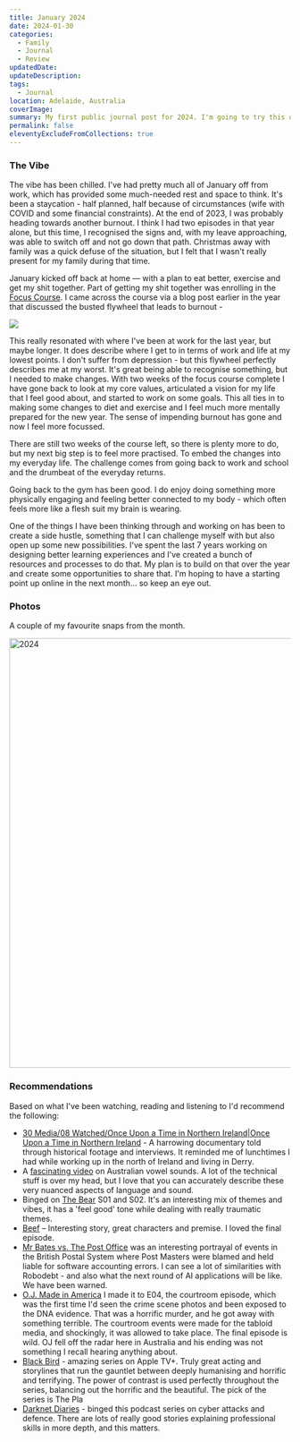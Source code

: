 ```yaml
---
title: January 2024
date: 2024-01-30
categories:
  - Family
  - Journal
  - Review
updatedDate: 
updateDescription: 
tags:
  - Journal
location: Adelaide, Australia
coverImage: 
summary: My first public journal post for 2024. I'm going to try this out as a monthly thing - so far not many attempts or formats have stuck! We live and learn and I'll keep trying to find something that sticks.
permalink: false
eleventyExcludeFromCollections: true
---
```

### The Vibe

The vibe has been chilled. I've had pretty much all of January off from work, which has provided some much-needed rest and space to think. It's been a staycation - half planned, half because of circumstances (wife with COVID and some financial constraints). At the end of 2023, I was probably heading towards another burnout. I think I had two episodes in that year alone, but this time, I recognised the signs and, with my leave approaching, was able to switch off and not go down that path. Christmas away with family was a quick defuse of the situation, but I felt that I wasn't really present for my family during that time. 

January kicked off back at home — with a plan to eat better, exercise and get my shit together. Part of getting my shit together was enrolling in the [Focus Course](https://thefocuscourse.com/Course/). I came across the course via a blog post earlier in the year that discussed the busted flywheel that leads to burnout - 

![](https://thesweetsetup.com/wp-content/uploads/2021/03/symptoms-of-busted-productivity.jpg)

This really resonated with where I've been at work for the last year, but maybe longer. It does describe where I get to in terms of work and life at my lowest points. I don't suffer from depression - but this flywheel perfectly describes me at my worst. It's great being able to recognise something, but I needed to make changes. With two weeks of the focus course complete I have gone back to look at my core values, articulated a vision for my life that I feel good about, and started to work on some goals. This all ties in to making some changes to diet and exercise and I feel much more mentally prepared for the new year. The sense of impending burnout has gone and now I feel more focussed.  

There are still two weeks of the course left, so there is plenty more to do, but my next big step is to feel more practised. To embed the changes into my everyday life. The challenge comes from going back to work and school and the drumbeat of the everyday returns. 

Going back to the gym has been good. I do enjoy doing something more physically engaging and feeling better connected to my body - which often feels more like a flesh suit my brain is wearing. 

One of the things I have been thinking through and working on has been to create a side hustle, something that I can challenge myself with but also open up some new possibilities. I've spent the last 7 years working on designing better learning experiences and I've created a bunch of resources and processes to do that. My plan is to build on that over the year and create some opportunities to share that. I'm hoping to have a starting point up online in the next month... so keep an eye out. 

### Photos
A couple of my favourite snaps from the month.

<a data-flickr-embed="true" data-footer="true" href="https://www.flickr.com/photos/timklapdor/albums/72177720314386151" title="2024"><img src="https://live.staticflickr.com/65535/53492461793_0b2ce46b3d_c.jpg" width="1024" height="768" alt="2024"/></a><script async src="//embedr.flickr.com/assets/client-code.js" charset="utf-8"></script>

### Recommendations
Based on what I've been watching, reading and listening to I'd recommend the following:

- [30 Media/08 Watched/Once Upon a Time in Northern Ireland|Once Upon a Time in Northern Ireland](https://m.imdb.com/title/tt27837209/) - A harrowing documentary told through historical footage and interviews. It reminded me of lunchtimes I had while working up in the north of Ireland and living in Derry. 
- A [fascinating video](https://youtu.be/z7DuvWVazpk) on Australian vowel sounds. A lot of the technical stuff is over my head, but I love that you can accurately describe these very nuanced aspects of language and sound. 
- Binged on [The Bear](https://m.imdb.com/title/tt14452776/) S01 and S02. It's an interesting mix of themes and vibes, it has a 'feel good' tone while dealing with really traumatic themes. 
- [Beef](https://m.imdb.com/title/tt14403178/) – Interesting story, great characters and premise. I loved the final episode. 
- [Mr Bates vs. The Post Office](https://m.imdb.com/title/tt27867155/) was an interesting portrayal of events in the British Postal System where Post Masters were blamed and held liable for software accounting errors. I can see a lot of similarities with Robodebt - and also what the next round of AI applications will be like. We have been warned. 
- [O.J. Made in America](https://m.imdb.com/title/tt13320728/) I made it to E04, the courtroom episode, which was the first time I'd seen the crime scene photos and been exposed to the DNA evidence. That was a horrific murder, and he got away with something terrible. The courtroom events were made for the tabloid media, and shockingly, it was allowed to take place. The final episode is wild. OJ fell off the radar here in Australia and his ending was not something I recall hearing anything about. 
- [Black Bird](https://m.imdb.com/title/tt4301160/) - amazing series on Apple TV+. Truly great acting and storylines that run the gauntlet between deeply humanising and horrific and terrifying. The power of contrast is used perfectly throughout the series, balancing out the horrific and the beautiful. The pick of the series is The Pla
- [Darknet Diaries](https://darknetdiaries.com/) - binged this podcast series on cyber attacks and defence. There are lots of really good stories explaining professional skills in more depth, and this matters. 

